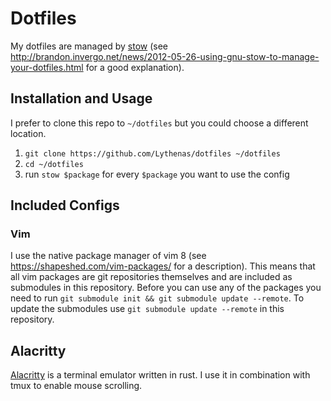 # Dotfiles

My dotfiles are managed by [stow](https://www.gnu.org/software/stow/) (see http://brandon.invergo.net/news/2012-05-26-using-gnu-stow-to-manage-your-dotfiles.html for a good explanation).

## Installation and Usage

I prefer to clone this repo to `~/dotfiles` but you could choose a different location.

1. `git clone https://github.com/Lythenas/dotfiles ~/dotfiles`
1. `cd ~/dotfiles`
1. run `stow $package` for every `$package` you want to use the config

## Included Configs

### Vim

I use the native package manager of vim 8 (see https://shapeshed.com/vim-packages/ for a description). This means that all vim packages are git repositories themselves and are included as submodules in this repository. Before you can use any of the packages you need to run `git submodule init && git submodule update --remote`. To update the submodules use `git submodule update --remote` in this repository.

## Alacritty

[Alacritty](https://github.com/jwilm/alacritty) is a terminal emulator written in rust. I use it in combination with tmux to enable mouse scrolling.


